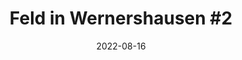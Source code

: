 ---
title: "Feld in Wernershausen #2"
file: /paintings/2022-08-16-feld-in-wernershausen-2.jpg
date: 2022-08-16
size: 7,5×2,5cm
materials: Acrylics on wood
featured: no
---